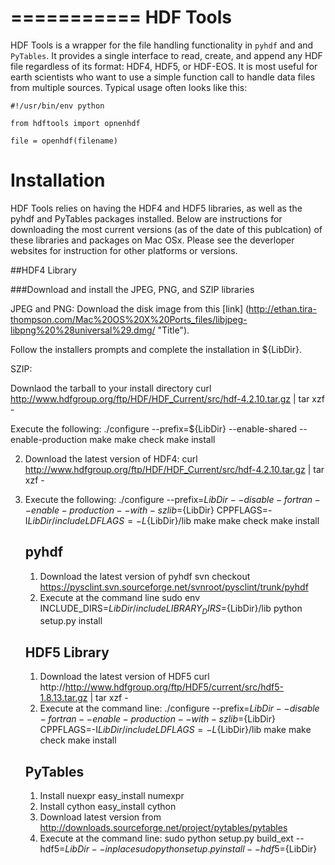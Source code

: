 ===========
HDF Tools
===========

HDF Tools is a wrapper for the file handling functionality in `pyhdf` and and `PyTables`.  It provides a single interface to read, create, and append any HDF file regardless of its format: HDF4, HDF5, or HDF-EOS.
It is most useful for earth scientists who want to use a simple function call to handle data files from multiple sources. Typical usage
often looks like this:

    #!/usr/bin/env python

    from hdftools import opnenhdf

    file = openhdf(filename)


Installation
=========

HDF Tools relies on having the HDF4 and HDF5 libraries, as well as the pyhdf and PyTables packages installed. Below are instructions for downloading the most current versions (as of the date of this publcation) of these libraries and packages on Mac OSx.  Please see the deverloper websites for instruction for other platforms or versions.

##HDF4 Library

###Download and install the JPEG, PNG, and SZIP libraries

JPEG and PNG:
Download the disk image from this [link] (http://ethan.tira-thompson.com/Mac%20OS%20X%20Ports_files/libjpeg-libpng%20%28universal%29.dmg/ "Title").

Follow the installers prompts and complete the installation in ${LibDir}.

SZIP:

Downlaod the tarball to your install directory
	curl http://www.hdfgroup.org/ftp/HDF/HDF_Current/src/hdf-4.2.10.tar.gz | tar xzf -

Execute the following:
	./configure --prefix=${LibDir} --enable-shared --enable-production
	make
	make check
	make install

2. Download the latest version of HDF4:
	curl http://www.hdfgroup.org/ftp/HDF/HDF_Current/src/hdf-4.2.10.tar.gz | tar xzf -

3. Execute the following:
	./configure --prefix=${LibDir} --disable-fortran --enable-production --with-szlib=${LibDir} CPPFLAGS=-I${LibDir}/include LDFLAGS=-L${LibDir}/lib
	make
	make check
	make install

	pyhdf
	-------------
	1. Download the latest version of pyhdf
	svn checkout https://pysclint.svn.sourceforge.net/svnroot/pysclint/trunk/pyhdf
	2. Execute at the command line
	sudo env INCLUDE_DIRS=${LibDir}/include LIBRARY_DIRS=${LibDir}/lib python setup.py install

	HDF5 Library
	--------------
	1. Download the latest version of HDF5
		curl http://http://www.hdfgroup.org/ftp/HDF5/current/src/hdf5-1.8.13.tar.gz | tar xzf -
	2. Execute at the command line:
		./configure --prefix=${LibDir} --disable-fortran --enable-production --with-	szlib=${LibDir} CPPFLAGS=-I${LibDir}/include LDFLAGS=-L${LibDir}/lib
		make
		make check
		make install

	PyTables
	--------------
	1. Install nuexpr
		easy_install numexpr
	2. Install cython
		easy_install cython
	3. Download latest version from http://downloads.sourceforge.net/project/pytables/pytables 
	4. Execute at the command line:
	sudo python setup.py build_ext  --hdf5=${LibDir} --inplace
	sudo python setup.py install  --hdf5=${LibDir}

